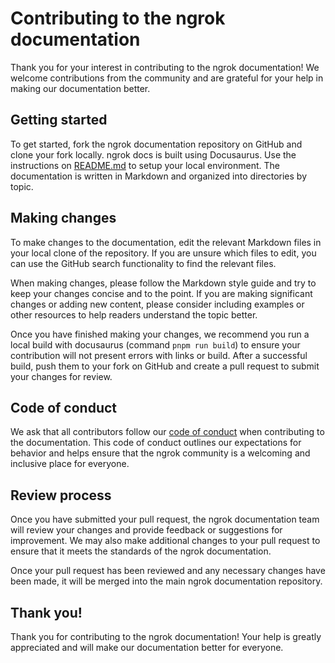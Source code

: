 # Contributing to the ngrok documentation

Thank you for your interest in contributing to the ngrok documentation! We welcome contributions from the community and are grateful for your help in making our documentation better.

## Getting started

To get started, fork the ngrok documentation repository on GitHub and clone your fork locally.
ngrok docs is built using Docusaurus. Use the instructions on [README.md](README.md) to setup your local environment.
The documentation is written in Markdown and organized into directories by topic.

## Making changes

To make changes to the documentation, edit the relevant Markdown files in your local clone of the repository. If you are unsure which files to edit, you can use the GitHub search functionality to find the relevant files.

When making changes, please follow the Markdown style guide and try to keep your changes concise and to the point. If you are making significant changes or adding new content, please consider including examples or other resources to help readers understand the topic better.

Once you have finished making your changes, we recommend you run a local build with docusaurus (command `pnpm run build`) to ensure your contribution will not present errors with links or build. After a successful build, push them to your fork on GitHub and create a pull request to submit your changes for review.

## Code of conduct

We ask that all contributors follow our [code of conduct](CODE_OF_CONDUCT.md) when contributing to the documentation. This code of conduct outlines our expectations for behavior and helps ensure that the ngrok community is a welcoming and inclusive place for everyone.

## Review process

Once you have submitted your pull request, the ngrok documentation team will review your changes and provide feedback or suggestions for improvement. We may also make additional changes to your pull request to ensure that it meets the standards of the ngrok documentation.

Once your pull request has been reviewed and any necessary changes have been made, it will be merged into the main ngrok documentation repository.

## Thank you!

Thank you for contributing to the ngrok documentation! Your help is greatly appreciated and will make our documentation better for everyone.